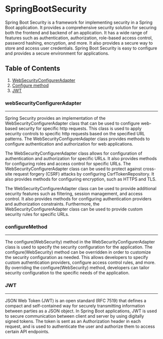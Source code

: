 # SpringBootSecurity

Spring Boot Security is a framework for implementing security in a Spring Boot application. It provides a comprehensive security solution for securing both the frontend and backend of an application. It has a wide range of features such as authentication, authorization, role-based access control, password hashing, encryption, and more. It also provides a secure way to store and access user credentials. Spring Boot Security is easy to configure and provides a secure environment for applications.

 ## Table of Contents
1. [WebSecurityConfigurerAdapter](#webSecurityConfigurerAdapter)
2. [Configure method](#configureMethod)
3. [JWT](#JWT)


### webSecurityConfigurerAdapter
***
Spring Security provides an implementation of the WebSecurityConfigurerAdapter class that can be used to configure web-based security for specific http requests. This class is used to apply security controls to specific http requests based on the specified URL patterns. The WebSecurityConfigurerAdapter class provides methods to configure authentication and authorization for web applications.

The WebSecurityConfigurerAdapter class allows for configuration of authentication and authorization for specific URLs. It also provides methods for configuring roles and access control for specific URLs. The WebSecurityConfigurerAdapter class can be used to protect against cross-site request forgery (CSRF) attacks by configuring CsrfTokenRepository. It also provides methods for configuring encryption, such as HTTPS and TLS.

The WebSecurityConfigurerAdapter class can be used to provide additional security features such as filtering, session management, and access control. It also provides methods for configuring authentication providers and authorization constraints. Furthermore, the WebSecurityConfigurerAdapter class can be used to provide custom security rules for specific URLs.

### configureMethod
***
The configure(WebSecurity) method in the WebSecurityConfigurerAdapter class is used to specify the security configuration for the application. The configure(WebSecurity) method can be overridden in order to customize the security configuration as needed. This allows developers to specify custom authentication providers, configure access control rules, and more. By overriding the configure(WebSecurity) method, developers can tailor security configuration to the specific needs of the application.


### JWT
***
JSON Web Token (JWT) is an open standard (RFC 7519) that defines a compact and self-contained way for securely transmitting information between parties as a JSON object. In Spring Boot applications, JWT is used to secure communication between client and server by using digitally signed tokens. The token is sent as an Authorization header in each request, and is used to authenticate the user and authorize them to access certain API endpoints.


  <!-- 
  ## Table of Contents
1. [General Info](#general-info)
2. [Technologies](#technologies)
3. [Installation](#installation)
4. [Collaboration](#collaboration)
5. [FAQs](#faqs)
### General Info
***
Write down general information about your project. It is a good idea to always put a project status in the readme file. This is where you can add it. 
### Screenshot
![Image text](https://www.united-internet.de/fileadmin/user_upload/Brands/Downloads/Logo_IONOS_by.jpg)
## Technologies
***
A list of technologies used within the project:
* [Technology name](https://example.com): Version 12.3 
* [Technology name](https://example.com): Version 2.34
* [Library name](https://example.com): Version 1234
## Installation
***
A little intro about the installation. 
```
$ git clone https://example.com
$ cd ../path/to/the/file
$ npm install
$ npm start
```
Side information: To use the application in a special environment use ```lorem ipsum``` to start
## Collaboration
***
Give instructions on how to collaborate with your project.
> Maybe you want to write a quote in this part. 
> Should it encompass several lines?
> This is how you do it.
## FAQs
***
A list of frequently asked questions
1. **This is a question in bold**
Answer to the first question with _italic words_. 
2. __Second question in bold__ 
To answer this question, we use an unordered list:
* First point
* Second Point
* Third point
3. **Third question in bold**
Answer to the third question with *italic words*.
4. **Fourth question in bold**
| Headline 1 in the tablehead | Headline 2 in the tablehead | Headline 3 in the tablehead |
|:--------------|:-------------:|--------------:|
| text-align left | text-align center | text-align right |
 -->

